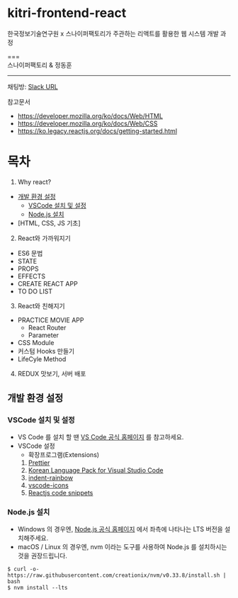 # kitri-frontend-react
한국정보기술연구원 x 스나이퍼팩토리가 주관하는 리액트를 활용한 웹 시스템 개발 과정

===   
스나이퍼팩토리 & 정동훈
***

채팅방: [Slack URL](https://join.slack.com/t/kitrix/shared_invite/zt-1ujwdwpu8-CWbtAvLowOpPD6FhXwk~5A) 

참고문서
- https://developer.mozilla.org/ko/docs/Web/HTML
- https://developer.mozilla.org/ko/docs/Web/CSS
- https://ko.legacy.reactjs.org/docs/getting-started.html

# 목차
1. Why react?
- [개발 환경 설정](#개발-환경-설정)
  - [VSCode 설치 및 설정](#VSCode-설치-및-설정)
  - [Node.js 설치](#Node.js-설치)
- [HTML, CSS, JS 기초]
  
2. React와 가까워지기
- ES6 문법
- STATE
- PROPS
- EFFECTS
- CREATE REACT APP
- TO DO LIST
 
3. React와 친해지기 
- PRACTICE MOVIE APP
  - React Router
  - Parameter
- CSS Module
- 커스텀 Hooks 만들기
- LifeCyle Method

4. REDUX 맛보기, 서버 배포
 


## 개발 환경 설정
### VSCode 설치 및 설정
- VS Code 를 설치 할 땐 [VS Code 공식 홈페이지](https://code.visualstudio.com/) 를 참고하세요.
- VSCode 설정
   - 확장프로그램(Extensions)
   1. [Prettier](https://marketplace.visualstudio.com/items?itemName=esbenp.prettier-vscode)
   2. [Korean Language Pack for Visual Studio Code](https://marketplace.visualstudio.com/items?itemName=MS-CEINTL.vscode-language-pack-ko)
   3. [indent-rainbow](https://marketplace.visualstudio.com/items?itemName=oderwat.indent-rainbow)
   4. [vscode-icons](https://marketplace.visualstudio.com/items?itemName=vscode-icons-team.vscode-icons)
   5. [Reactjs code snippets](https://marketplace.visualstudio.com/items?itemName=xabikos.ReactSnippets)
### Node.js 설치
- Windows 의 경우엔, [Node.js 공식 홈페이지](https://nodejs.org/en) 에서 좌측에 나타나는 LTS 버전을 설치해주세요.
- macOS / Linux 의 경우엔, nvm 이라는 도구를 사용하여 Node.js 를 설치하시는 것을 권장드립니다.
```
$ curl -o- https://raw.githubusercontent.com/creationix/nvm/v0.33.8/install.sh | bash
$ nvm install --lts
```
